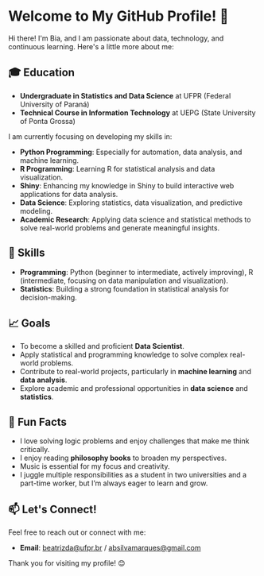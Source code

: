 # Welcome to My GitHub Profile! 👋

Hi there! I'm Bia, and I am passionate about data, technology, and continuous learning. Here's a little more about me:

## 🎓 Education
- **Undergraduate in Statistics and Data Science** at UFPR (Federal University of Paraná)  
- **Technical Course in Information Technology** at UEPG (State University of Ponta Grossa)

I am currently focusing on developing my skills in:
- **Python Programming**: Especially for automation, data analysis, and machine learning.  
- **R Programming**: Learning R for statistical analysis and data visualization.  
- **Shiny**: Enhancing my knowledge in Shiny to build interactive web applications for data analysis.  
- **Data Science**: Exploring statistics, data visualization, and predictive modeling.  
- **Academic Research**: Applying data science and statistical methods to solve real-world problems and generate meaningful insights.

## 🔧 Skills
- **Programming**: Python (beginner to intermediate, actively improving), R (intermediate, focusing on data manipulation and visualization).
- **Statistics**: Building a strong foundation in statistical analysis for decision-making.

## 📈 Goals
- To become a skilled and proficient **Data Scientist**.
- Apply statistical and programming knowledge to solve complex real-world problems.
- Contribute to real-world projects, particularly in **machine learning** and **data analysis**.
- Explore academic and professional opportunities in **data science** and **statistics**.

## 🌟 Fun Facts
- I love solving logic problems and enjoy challenges that make me think critically.
- I enjoy reading **philosophy books** to broaden my perspectives.
- Music is essential for my focus and creativity.
- I juggle multiple responsibilities as a student in two universities and a part-time worker, but I’m always eager to learn and grow.

## 📫 Let's Connect!
Feel free to reach out or connect with me:
- **Email**: beatrizda@ufpr.br / absilvamarques@gmail.com  

Thank you for visiting my profile! 😊


